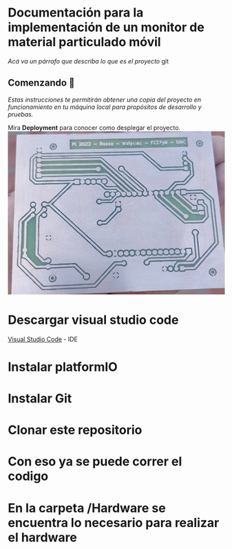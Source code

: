 # Documentación para la implementación de un monitor de material particulado móvil

_Acá va un párrafo que describa lo que es el proyecto_ git
## Comenzando 🚀

_Estas instrucciones te permitirán obtener una copia del proyecto en funcionamiento en tu máquina local para propósitos de desarrollo y pruebas._

Mira **Deployment** para conocer como desplegar el proyecto.
![alt text](https://github.com/ezerosso/ProyectoIntegrador/blob/main/Hardaware/Circuito%20impreso/Imagenes/CircuitoImpreso%20(1).jpg)

# Descargar visual studio code

[Visual Studio Code](https://code.visualstudio.com/download) - IDE
# Instalar platformIO
# Instalar Git
# Clonar este repositorio
# Con eso ya se puede correr el codigo
#
# En la carpeta /Hardware se encuentra lo necesario para realizar el hardware 